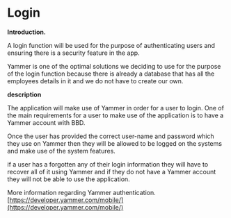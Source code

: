 Login
=====

**Introduction.**

A login function will be used for the purpose of authenticating users and ensuring there is a security feature in the app.

Yammer is one of the optimal solutions we deciding to use for the purpose of the login function because there is already a database that has all the employees details in it and we do not have to create our own.

**description**

The application will make use of Yammer in order for a user to login.
One of the main requirements for a user to make use of the application is to have a Yammer account with BBD.

Once the user has provided the correct user-name and password which they use on Yammer then they will be allowed to be logged on the systems and make use of the system features.

if a user has a forgotten any of their login information they will have to recover all of it using Yammer and if they do not have a Yammer account they will not be able to use the application.

More information regarding Yammer authentication.
[https://developer.yammer.com/mobile/](https://developer.yammer.com/mobile/)





